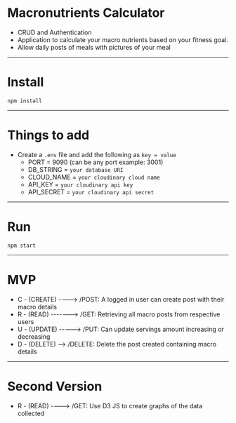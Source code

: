 # Macronutrients Calculator
  - CRUD and Authentication
  - Application to calculate your macro nutrients based on your fitness goal.
  - Allow daily posts of meals with pictures of your meal

---

# Install

`npm install`

---

# Things to add

- Create a `.env` file and add the following as `key = value`
  - PORT = 9090 (can be any port example: 3001)
  - DB_STRING = `your database URI`
  - CLOUD_NAME = `your cloudinary cloud name`
  - API_KEY = `your cloudinary api key`
  - API_SECRET = `your cloudinary api secret`

---

# Run

`npm start`

---

# MVP

  - C - (CREATE) ----> /POST: A logged in user can create post with their macro details
  - R - (READ) -------> /GET: Retrieving all macro posts from respective users
  - U - (UPDATE) -----> /PUT: Can update servings amount increasing or decreasing
  - D - (DELETE) --> /DELETE: Delete the post created containing macro details

---

# Second Version

  - R - (READ) ----> /GET: Use D3 JS to create graphs of the data collected
  